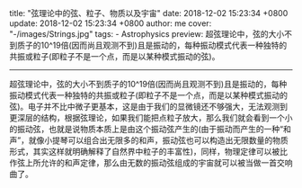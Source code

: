 title: "弦理论中的弦、粒子、物质以及宇宙"
date: 2018-12-02 15:23:34 +0800
update: 2018-12-02 15:23:34 +0800
author: me
cover: "-/images/Strings.jpg"
tags:
    - Astrophysics
preview: 超弦理论中，弦的大小不到质子的10^19倍(因而尚且观测不到)且是振动的，每种振动模式代表一种独特的共振或粒子(即粒子不是一个点，而是以某种模式振动的弦)。

---

超弦理论中，弦的大小不到质子的10^19倍(因而尚且观测不到)且是振动的，每种振动模式代表一种独特的共振或粒子(即粒子不是一个点，而是以某种模式振动的弦)。电子并不比中微子更基本，这是由于我们的显微镜还不够强大，无法观测到更深层的结构，根据弦理论，如果我们能把点粒子放大，那么我们就会看到一个小的振动弦，也就是说物质本质上是由这个振动弦产生的(由于振动而产生的一种“和声”，就像小提琴可以组合出无限多的和声，振动弦也可以构造出无限数量的物质形式，其实这样就明确解释了自然界中粒子的丰富性)，同样，物理定律可以被比作弦上所允许的和声定律，那么由无数的振动弦组成的宇宙就可以被当做一首交响曲了。